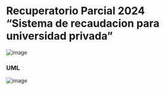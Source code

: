 # Recuperatorio Parcial 2024 “Sistema de recaudacion para universidad privada”

![image](https://github.com/user-attachments/assets/4c853f47-c16b-451e-9118-b870f0aa1241)




### UML

![image](https://github.com/user-attachments/assets/8be240a7-ab6d-4746-925b-03f26e5c3a3c)



